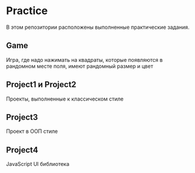 # Practice
В этом репозитории расположены выполненные практические задания.
## Game
Игра, где надо нажимать на квадраты, которые появляются в рандомном месте поля, имеют рандомный размер и цвет
## Project1 и Project2 
Проекты, выполненные к классическом стиле 
## Project3
Проект в ООП стиле
## Project4
JavaScript UI библиотека 
